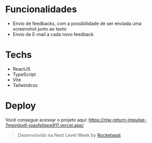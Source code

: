 # Funcionalidades

 * Envio de feedbacks, com a possibilidade de ser enviada uma screenshot junto ao texto
 * Envio de E-mail a cada novo feedback
 
# Techs 

 * ReactJS
 * TypeScript
 * Vite
 * Tailwindcss

# Deploy

Você consegue acessar o projeto aqui: https://nlw-return-impulse-7mpinlpx6-joaofelippe911.vercel.app/

>Desenvolvido na Next Level Week by [Rocketseat](https://www.rocketseat.com.br/)
